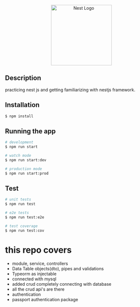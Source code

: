 <p align="center">
  <a href="http://nestjs.com/" target="blank"><img src="https://nestjs.com/img/logo-small.svg" width="200" alt="Nest Logo" /></a>
</p>

## Description

practicing nest js and getting familiarizing with nestjs framework.

## Installation

```bash
$ npm install
```

## Running the app

```bash
# development
$ npm run start

# watch mode
$ npm run start:dev

# production mode
$ npm run start:prod
```

## Test

```bash
# unit tests
$ npm run test

# e2e tests
$ npm run test:e2e

# test coverage
$ npm run test:cov
```

# this repo covers

* module, service, controllers
* Data Table objects(dto), pipes and validations
* Typeorm as injectable
* connected with mysql
* added crud completely connecting with database
* all the crud api's are there
* authentication
* passport authentication package